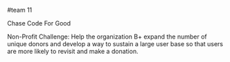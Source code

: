 #team 11

Chase Code For Good

Non-Profit Challenge: Help the organization B+ expand the number of unique donors and develop a way to sustain a large user base so that users are more likely to revisit and make a  donation. 
